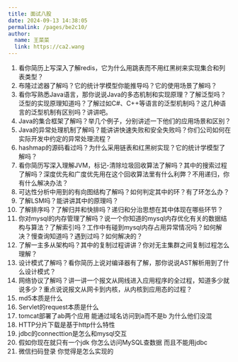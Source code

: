 ```yaml
---
title: 面试八股
date: 2024-09-13 14:38:05
permalink: /pages/be2c10/
author: 
  name: 王菜菜
  link: https://ca2.wang
---
```

1. 看你简历上写深入了解redis，它为什么用跳表而不用红黑树来实现集合和列表类型？
2. 布隆过滤器了解吗？它的统计学模型你能推导吗？它的使用场景了解吗？
3. 看你写熟悉Java语言，那你说说Java的多态机制和实现原理？了解泛型吗？泛型的实现原理知道吗？了解过如C#、C++等语言的泛型机制吗？这几种语言的泛型机制有区别吗？讲讲吧。
4. Java的集合框架了解吗？举几个例子，分别讲述一下他们的应用场景和区别？
5. Java的异常处理机制了解吗？能讲讲快速失败和安全失败吗？你们公司如何在实际开发中约定的异常处理流程？
6. hashmap的源码看过吗？为什么采用链表和红黑树实现？它的统计学模型了解吗？
7. 看你简历写深入理解JVM，标记-清除垃圾回收算法了解吗？其中的搜索过程了解吗？深度优先和广度优先用在这个回收算法里有什么利弊？不用递归，你有什么解决办法？
8. 可达性分析中用到的有向图结构了解吗？如何判定其中的环？有了环怎么办？
9. 了解LSM吗？能讲讲其中的原理吗？
10. 了解排序吗？了解归并和快排吗？递归和分治思想在其中体现在哪些环节？
11. 你对mysql的内存管理了解吗？说一个你知道的mysql内存优化有关的数据结构与算法？了解索引吗？工作中有碰到mysql内存占用异常情况吗？如何解决？慢查询知道吗？遇到过吗？如何解决的？
12. 了解一主多从架构吗？其中的复制过程讲讲？你对无主集群之间复制过程怎么理解？
13. 设计模式了解吗？看你简历上说对编译器有了解，那你说说AST解析用到了什么设计模式？
14. 网络协议了解吗？讲一讲一个报文从网线进入应用程序的全过程，知道多少就说多少？重点说说报文从网卡到内核，从内核到应用态的过程？
15. md5本质是什么 
16. Servlet的request本质是什么
17. tomcat部署了ab两个应用 能通过域名访问到a而不是b 为什么他们没混
18. HTTP分片下载是基于http什么特性 
19. jdbc的connecttion是怎么和mysql交互
20. 假如你现在就只有一个jdk 你怎么访问MySQL查数据 而且不能用jdbc
21. 微信扫码登录 你觉得是怎么实现的